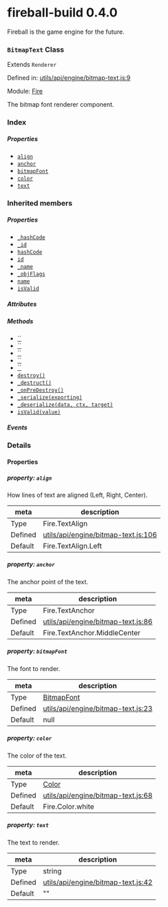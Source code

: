 
# fireball-build 0.4.0

Fireball is the game engine for the future.

### `BitmapText` Class

Extends `Renderer`

Defined in: [utils/api/engine/bitmap-text.js:9](../files/utils/api/engine/bitmap-text.js.js)

Module: [Fire](../modules/Fire.md)




The bitmap font renderer component.

### Index

##### Properties

  - [`align`](#property-align)
  - [`anchor`](#property-anchor)
  - [`bitmapFont`](#property-bitmapfont)
  - [`color`](#property-color)
  - [`text`](#property-text)






### Inherited members

##### Properties

- [`_hashCode`](#property-_hashcode)
- [`_id`](#property-_id)
- [`hashCode`](#property-hashcode)
- [`id`](#property-id)
- [`_name`](#property-_name)
- [`_objFlags`](#property-_objflags)
- [`name`](#property-name)
- [`isValid`](#property-isvalid)

##### Attributes


##### Methods

- [``](#method-getworldbounds)
- [``](#method-getworldorientedbounds)
- [``](#method-getselfmatrix)
- [``](#method-getworldsize)
- [``](#method-onprerender)
- [`destroy()`](#method-destroy)
- [`_destruct()`](#method-_destruct)
- [`_onPreDestroy()`](#method-_onpredestroy)
- [`_serialize(exporting)`](#method-_serialize)
- [`_deserialize(data, ctx, target)`](#method-_deserialize)
- [`isValid(value)`](#method-isvalid)

##### Events




### Details


#### Properties



##### property: `align`

How lines of text are aligned (Left, Right, Center).

| meta | description |
|------|-------------|
| Type | Fire.TextAlign |
| Defined | [utils/api/engine/bitmap-text.js:106](../files/utils_api_engine_bitmap-text.js.md#l106) |
| Default    | Fire.TextAlign.Left |




##### property: `anchor`

The anchor point of the text.

| meta | description |
|------|-------------|
| Type | Fire.TextAnchor |
| Defined | [utils/api/engine/bitmap-text.js:86](../files/utils_api_engine_bitmap-text.js.md#l86) |
| Default    | Fire.TextAnchor.MiddleCenter |




##### property: `bitmapFont`

The font to render.

| meta | description |
|------|-------------|
| Type | <a href="../classes/BitmapFont.html" class="crosslink">BitmapFont</a> |
| Defined | [utils/api/engine/bitmap-text.js:23](../files/utils_api_engine_bitmap-text.js.md#l23) |
| Default    | null |




##### property: `color`

The color of the text.

| meta | description |
|------|-------------|
| Type | <a href="../classes/Color.html" class="crosslink">Color</a> |
| Defined | [utils/api/engine/bitmap-text.js:68](../files/utils_api_engine_bitmap-text.js.md#l68) |
| Default    | Fire.Color.white |




##### property: `text`

The text to render.

| meta | description |
|------|-------------|
| Type | string |
| Defined | [utils/api/engine/bitmap-text.js:42](../files/utils_api_engine_bitmap-text.js.md#l42) |
| Default    | &quot;&quot; |






